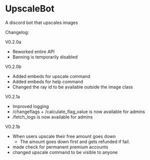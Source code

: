 # UpscaleBot
A discord bot that upscales images

Changelog:

V0.2.0a
- Reworked entire API
- Banning is temporarily disabled

V0.2.0b
- Added embeds for upscale command
- Added embeds for help command
- Changed the ray id to be available outside the image class

V0.2.1a
- Improved logging
- /changeflags + /calculate_flag_value is now available for admins
- /fetch_logs is now available for admins

V0.2.1b
- When users upscale their free amount goes down
    - The amount goes down first and gets refunded if fail.
- made check for permanent premium accounts
- changed upscale command to be visible to anyone